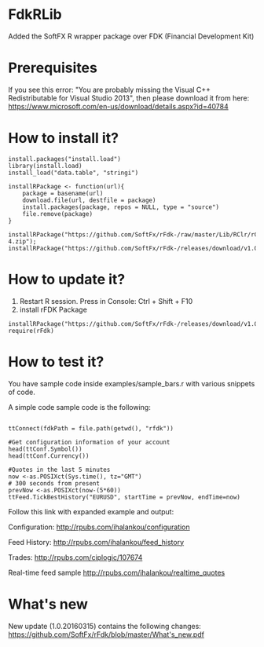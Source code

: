 # FdkRLib
Added the SoftFX R wrapper package over FDK (Financial Development Kit)

# Prerequisites
If you see this error: "You are probably missing the Visual C++ Redistributable for Visual Studio 2013", then please download it from here:
https://www.microsoft.com/en-us/download/details.aspx?id=40784

# How to install it?
```
install.packages("install.load")
library(install.load)
install_load("data.table", "stringi")

installRPackage <- function(url){
	package = basename(url)
    download.file(url, destfile = package)
	install.packages(package, repos = NULL, type = "source")
	file.remove(package)
}

installRPackage("https://github.com/SoftFx/rFdk-/raw/master/Lib/RClr/rClr_0.7-4.zip");
installRPackage("https://github.com/SoftFx/rFdk-/releases/download/v1.0.0/rFdk.zip");
```

# How to update it?
1. Restart R session. Press in Console: Ctrl + Shift + F10
2. install rFDK Package
```
installRPackage("https://github.com/SoftFx/rFdk-/releases/download/v1.0.0/rFdk.zip");
require(rFdk)
```

# How to test it?
You have sample code inside examples/sample_bars.r with various snippets of code. 

A simple code sample code is the following:
```

ttConnect(fdkPath = file.path(getwd(), "rfdk"))

#Get configuration information of your account
head(ttConf.Symbol())
head(ttConf.Currency())

#Quotes in the last 5 minutes
now <-as.POSIXct(Sys.time(), tz="GMT")
# 300 seconds from present
prevNow <-as.POSIXct(now-(5*60))
ttFeed.TickBestHistory("EURUSD", startTime = prevNow, endTime=now)
```
Follow this link with expanded example and output:

Configuration:
http://rpubs.com/ihalankou/configuration

Feed History:
http://rpubs.com/ihalankou/feed_history

Trades:
http://rpubs.com/ciplogic/107674

Real-time feed sample
http://rpubs.com/ihalankou/realtime_quotes

# What's new
New update (1.0.20160315) contains the following changes:
https://github.com/SoftFx/rFdk/blob/master/What's_new.pdf

 
